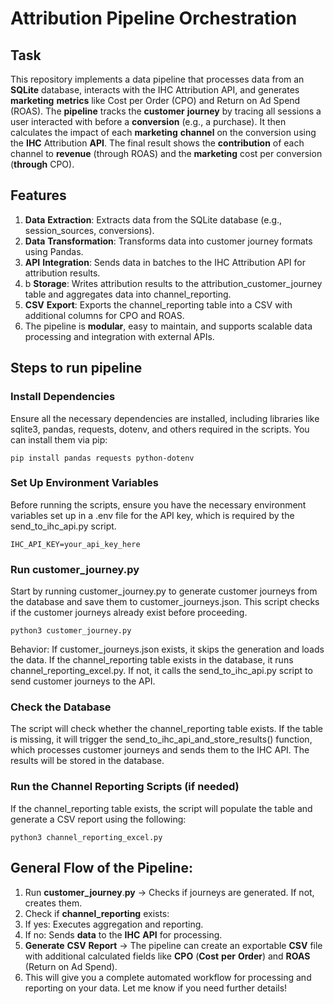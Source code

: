 # Attribution Pipeline Orchestration

## Task

This repository implements a data pipeline that processes data from an **SQLite** database, interacts with the IHC Attribution API, and generates **marketing** **metrics** like Cost per Order (CPO) and Return on Ad Spend (ROAS).
The **pipeline** tracks the **customer** **journey** by tracing all sessions a user interacted with before a **conversion** (e.g., a purchase). It then calculates the impact of each **marketing** **channel** on the conversion using the **IHC** Attribution **API**. The final result shows the **contribution** of each channel to **revenue** (through ROAS) and the **marketing** cost per conversion (**through** CPO).


## Features


1. **Data** **Extraction**: Extracts data from the SQLite database (e.g., session_sources, conversions).
2. **Data** **Transformation**: Transforms data into customer journey formats using Pandas.
3. **API** **Integration**: Sends data in batches to the IHC Attribution API for attribution results.
4. b **Storage**: Writes attribution results to the attribution_customer_journey table and aggregates data into channel_reporting.
5. **CSV** **Export**: Exports the channel_reporting table into a CSV with additional columns for CPO and ROAS.
6. The pipeline is **modular**, easy to maintain, and supports scalable data processing and integration with external APIs.

## Steps to run pipeline
### Install Dependencies
Ensure all the necessary dependencies are installed, including libraries like sqlite3, pandas, requests, dotenv, and others required in the scripts. You can install them via pip:
```
pip install pandas requests python-dotenv
```
### Set Up Environment Variables
Before running the scripts, ensure you have the necessary environment variables set up in a .env file for the API key, which is required by the send_to_ihc_api.py script. 
```
IHC_API_KEY=your_api_key_here
```
###  Run customer_journey.py
Start by running customer_journey.py to generate customer journeys from the database and save them to customer_journeys.json. This script checks if the customer journeys already exist before proceeding.
```
python3 customer_journey.py
```
Behavior:
If customer_journeys.json exists, it skips the generation and loads the data.
If the channel_reporting table exists in the database, it runs channel_reporting_excel.py.
If not, it calls the send_to_ihc_api.py script to send customer journeys to the API.

### Check the Database
The script will check whether the channel_reporting table exists. If the table is missing, it will trigger the send_to_ihc_api_and_store_results() function, which processes customer journeys and sends them to the IHC API. The results will be stored in the database.

### Run the Channel Reporting Scripts (if needed)
If the channel_reporting table exists, the script will populate the table and generate a CSV report using the following:
```
python3 channel_reporting_excel.py
```
## General Flow of the Pipeline:

1. Run **customer_journey**.**py** → Checks if journeys are generated. If not, creates them.
2. Check if **channel_reporting** exists:
3. If yes: Executes aggregation and reporting.
4. If no: Sends **data** to the **IHC** **API** for processing.
5. **Generate** **CSV** **Report** → The pipeline can create an exportable **CSV** file with additional calculated fields like **CPO** (**Cost** **per** **Order**) and **ROAS** (Return on Ad Spend).
6. This will give you a complete automated workflow for processing and reporting on your data. Let me know if you need further details!

